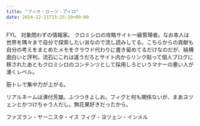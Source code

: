 ```yaml
---
title: "フィオ・ヨーツ・アイロ"
date: 2024-12-21T15:25:19+09:00
---
```

FYI。
対象問わずの情報家。
クロミシロの攻略サイト一級管理者。なお本人は世界を隅々まで自分で探索したい派なので流し読みしてる。こちらからの貢献も自分の考えをまとめたメモをクラウド代わりに書き留めてるだけなのだが、結構面白いと評判。流石にこれは違うだろとサイト内からリンク貼って個人ブログに移されたあともクロミシロのコンテンツとして採用しろというマナーの悪い人が湧くレベル。

筋トレで集中力が上がる。

リアルネームは沸付芳雄。ふつつきよしお。フィグと何も関係ないが、まあヨツェンとかつけちゃう人だし。無花果好きだったから。

ファズラン・ヤーニスタ・イス
フィグ・ヨツェン・インメル
